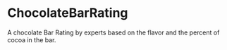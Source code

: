 # ChocolateBarRating
A chocolate Bar Rating by experts based on the flavor and the percent of cocoa in the bar.
